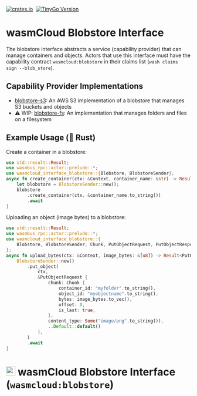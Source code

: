 [![crates.io](https://img.shields.io/crates/v/wasmcloud-interface-blobstore.svg)](https://crates.io/crates/wasmcloud-interface-blobstore)&nbsp;
[![TinyGo Version](https://img.shields.io/github/go-mod/go-version/wasmcloud/interfaces?label=TinyGo&filename=blobstore%2Ftinygo%2Fgo.mod)](https://pkg.go.dev/github.com/wasmcloud/interfaces/blobstore/tinygo)
# wasmCloud Blobstore Interface

The blobstore interface abstracts a service (capability provider) that can manage containers and objects. Actors that use this interface must have the capability contract `wasmcloud:blobstore` in their claims list (`wash claims sign --blob_store`).

## Capability Provider Implementations
- [blobstore-s3](https://github.com/wasmCloud/capability-providers/tree/main/blobstore-s3): An AWS S3 implementation of a blobstore that manages S3 buckets and objects
- ⚠️ WIP: [blobstore-fs](https://github.com/wasmCloud/capability-providers/pull/154): An implementation that manages folders and files on a filesystem

## Example Usage (🦀 Rust)
Create a container in a blobstore:
```rust
use std::result::Result;
use wasmbus_rpc::actor::prelude::*;
use wasmcloud_interface_blobstore::{Blobstore, BlobstoreSender};
async fn create_container(ctx: &Context, container_name: &str) -> Result<(), RpcError> {
    let blobstore = BlobstoreSender::new();
    blobstore
        .create_container(ctx, &container_name.to_string())
        .await
}

```
Uploading an object (image bytes) to a blobstore:
```rust
use std::result::Result;
use wasmbus_rpc::actor::prelude::*;
use wasmcloud_interface_blobstore::{
    Blobstore, BlobstoreSender, Chunk, PutObjectRequest, PutObjectResponse,
};
async fn upload_bytes(ctx: &Context, image_bytes: &[u8]) -> Result<PutObjectResponse, RpcError> {
    BlobstoreSender::new()
        .put_object(
            ctx,
            &PutObjectRequest {
                chunk: Chunk {
                    container_id: "myfolder".to_string(),
                    object_id: "myobjectname".to_string(),
                    bytes: image_bytes.to_vec(),
                    offset: 0,
                    is_last: true,
                },
                content_type: Some("image/png".to_string()),
                ..Default::default()
            },
        )
        .await
}
```

# <img alt="gopher" src="https://emojis.slackmojis.com/emojis/images/1643515422/14426/gopher.png?1643515422" height="25px"> wasmCloud Blobstore Interface (`wasmcloud:blobstore`)
